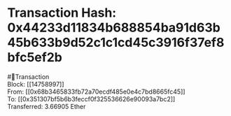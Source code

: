 
Transaction Hash: 0x44233d11834b688854ba91d63b45b633b9d52c1c1cd45c3916f37ef8bfc5ef2b
====================================================================================
  
#💸Transaction  
Block: [[14758997]]  
From: [[0x68b3465833fb72a70ecdf485e0e4c7bd8665fc45]]  
To: [[0x351307bf5b6b3feccf0f325536626e90093a7bc2]]  
Transferred: 3.66905 Ether